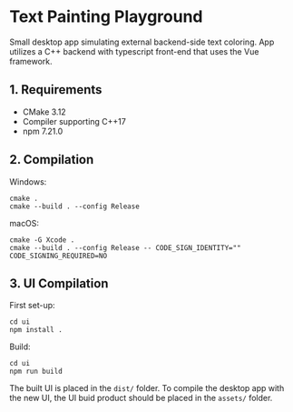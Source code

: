# Text Painting Playground

Small desktop app simulating external backend-side text coloring. App utilizes a C++ backend with typescript front-end that uses the Vue framework.

## 1. Requirements

* CMake 3.12
* Compiler supporting C++17
* npm 7.21.0

## 2. Compilation 

Windows:
```
cmake .
cmake --build . --config Release
```

macOS:
```
cmake -G Xcode .
cmake --build . --config Release -- CODE_SIGN_IDENTITY="" CODE_SIGNING_REQUIRED=NO
```

## 3. UI Compilation

First set-up:
```
cd ui 
npm install .
```

Build:
```
cd ui
npm run build
```

The built UI is placed in the `dist/` folder. To compile the desktop app with the new UI, the UI buid product should be placed in the `assets/` folder.
